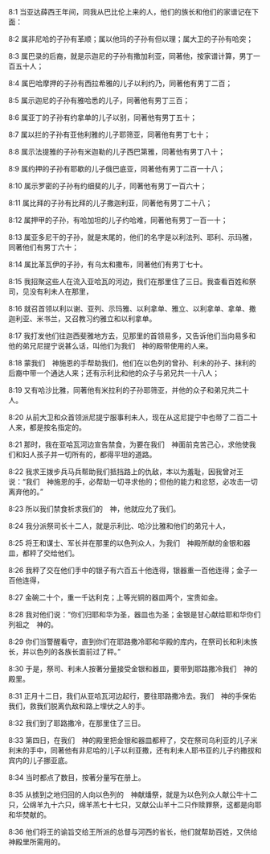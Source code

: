 <a id="1"></a>8:1  当亚达薛西王年间，同我从巴比伦上来的人，他们的族长和他们的家谱记在下面：　  

<a id="2"></a>8:2  属非尼哈的子孙有革顺；属以他玛的子孙有但以理；属大卫的子孙有哈突；  

<a id="3"></a>8:3  属巴录的后裔，就是示迦尼的子孙有撒加利亚，同著他，按家谱计算，男丁一百五十人；  

<a id="4"></a>8:4  属巴哈摩押的子孙有西拉希雅的儿子以利约乃，同著他有男丁二百；  

<a id="5"></a>8:5  属示迦尼的子孙有雅哈悉的儿子，同著他有男丁三百；  

<a id="6"></a>8:6  属亚丁的子孙有约拿单的儿子以别，同著他有男丁五十；  

<a id="7"></a>8:7  属以拦的子孙有亚他利雅的儿子耶筛亚，同著他有男丁七十；  

<a id="8"></a>8:8  属示法提雅的子孙有米迦勒的儿子西巴第雅，同著他有男丁八十；  

<a id="9"></a>8:9  属约押的子孙有耶歇的儿子俄巴底亚，同著他有男丁二百一十八；  

<a id="10"></a>8:10  属示罗密的子孙有约细斐的儿子，同著他有男丁一百六十；  

<a id="11"></a>8:11  属比拜的子孙有比拜的儿子撒迦利亚，同著他有男丁二十八；  

<a id="12"></a>8:12  属押甲的子孙，有哈加坦的儿子约哈难，同著他有男丁一百一十；  

<a id="13"></a>8:13  属亚多尼干的子孙，就是末尾的，他们的名字是以利法列、耶利、示玛雅，同著他们有男丁六十；  

<a id="14"></a>8:14  属比革瓦伊的子孙，有乌太和撒布，同著他们有男丁七十。  

<a id="15"></a>8:15  我招聚这些人在流入亚哈瓦的河边，我们在那里住了三日。我查看百姓和祭司，见没有利未人在那里，  

<a id="16"></a>8:16  就召首领以利以谢、亚列、示玛雅、以利拿单、雅立、以利拿单、拿单、撒迦利亚、米书兰，又召教习约雅立和以利拿单。  

<a id="17"></a>8:17  我打发他们往迦西斐雅地方去，见那里的首领易多，又告诉他们当向易多和他的弟兄尼提宁说甚么话，叫他们为我们　神的殿带使用的人来。  

<a id="18"></a>8:18  蒙我们　神施恩的手帮助我们，他们在以色列的曾孙、利未的孙子、抹利的后裔中带一个通达人来；还有示利比和他的众子与弟兄共一十八人；  

<a id="19"></a>8:19  又有哈沙比雅，同著他有米拉利的子孙耶筛亚，并他的众子和弟兄共二十人。  

<a id="20"></a>8:20  从前大卫和众首领派尼提宁服事利未人，现在从这尼提宁中也带了二百二十人来，都是按名指定的。  

<a id="21"></a>8:21  那时，我在亚哈瓦河边宣告禁食，为要在我们　神面前克苦己心，求他使我们和妇人孩子并一切所有的，都得平坦的道路。  

<a id="22"></a>8:22  我求王拨步兵马兵帮助我们抵挡路上的仇敌，本以为羞耻，因我曾对王说：“我们　神施恩的手，必帮助一切寻求他的；但他的能力和忿怒，必攻击一切离弃他的。”  

<a id="23"></a>8:23  所以我们禁食祈求我们的　神，他就应允了我们。  

<a id="24"></a>8:24  我分派祭司长十二人，就是示利比、哈沙比雅和他们的弟兄十人，  

<a id="25"></a>8:25  将王和谋士、军长并在那里的以色列众人，为我们　神殿所献的金银和器皿，都秤了交给他们。  

<a id="26"></a>8:26  我秤了交在他们手中的银子有六百五十他连得，银器重一百他连得；金子一百他连得，  

<a id="27"></a>8:27  金碗二十个，重一千达利克；上等光铜的器皿两个，宝贵如金。  

<a id="28"></a>8:28  我对他们说：“你们归耶和华为圣，器皿也为圣；金银是甘心献给耶和华你们列祖之　神的。  

<a id="29"></a>8:29  你们当警醒看守，直到你们在耶路撒冷耶和华殿的库内，在祭司长和利未族长，并以色列的各族长面前过了秤。”  

<a id="30"></a>8:30  于是，祭司、利未人按著分量接受金银和器皿，要带到耶路撒冷我们　神的殿里。  

<a id="31"></a>8:31  正月十二日，我们从亚哈瓦河边起行，要往耶路撒冷去。我们　神的手保佑我们，救我们脱离仇敌和路上埋伏之人的手。  

<a id="32"></a>8:32  我们到了耶路撒冷，在那里住了三日。  

<a id="33"></a>8:33  第四日，在我们　神的殿里把金银和器皿都秤了，交在祭司乌利亚的儿子米利末的手中，同著他有非尼哈的儿子以利亚撒，还有利未人耶书亚的儿子约撒拔和宾内的儿子挪亚底。  

<a id="34"></a>8:34  当时都点了数目，按著分量写在册上。  

<a id="35"></a>8:35  从掳到之地归回的人向以色列的　神献燔祭，就是为以色列众人献公牛十二只，公绵羊九十六只，绵羊羔七十七只，又献公山羊十二只作赎罪祭，这都是向耶和华焚献的。  

<a id="36"></a>8:36  他们将王的谕旨交给王所派的总督与河西的省长，他们就帮助百姓，又供给　神殿里所需用的。  
